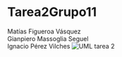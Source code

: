 # Tarea2Grupo11
Matías Figueroa Vásquez\
Gianpiero Massoglia Seguel\
Ignacio Pérez Vilches
![UML tarea 2](https://github.com/Gianpo164/Tarea2Grupo11/assets/167650448/ec82d77b-9136-41e5-b223-76237b6dc1c2)
